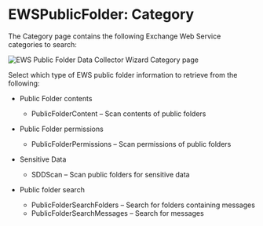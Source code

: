 # EWSPublicFolder: Category

The Category page contains the following Exchange Web Service categories to search:

![EWS Public Folder Data Collector Wizard Category page](/img/product_docs/accessanalyzer/12.0/admin/datacollector/ewspublicfolder/category.webp)

Select which type of EWS public folder information to retrieve from the following:

- Public Folder contents

    - PublicFolderContent – Scan contents of public folders

- Public Folder permissions

    - PublicFolderPermissions – Scan permissions of public folders

- Sensitive Data

    - SDDScan – Scan public folders for sensitive data

- Public folder search

    - PublicFolderSearchFolders – Search for folders containing messages
    - PublicFolderSearchMessages – Search for messages
